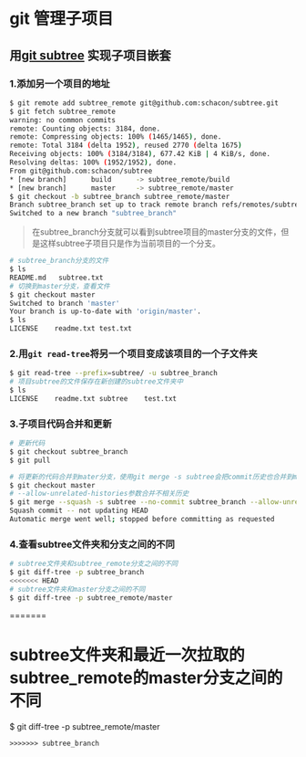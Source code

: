 # git 管理子项目

## 用[git subtree](https://git-scm.com/book/en/v1/Git-Tools-Subtree-Merging) 实现子项目嵌套 

### 1.添加另一个项目的地址

  ```bash
  $ git remote add subtree_remote git@github.com:schacon/subtree.git
  $ git fetch subtree_remote
  warning: no common commits
  remote: Counting objects: 3184, done.
  remote: Compressing objects: 100% (1465/1465), done.
  remote: Total 3184 (delta 1952), reused 2770 (delta 1675)
  Receiving objects: 100% (3184/3184), 677.42 KiB | 4 KiB/s, done.
  Resolving deltas: 100% (1952/1952), done.
  From git@github.com:schacon/subtree
  * [new branch]      build      -> subtree_remote/build
  * [new branch]      master     -> subtree_remote/master
  $ git checkout -b subtree_branch subtree_remote/master
  Branch subtree_branch set up to track remote branch refs/remotes/subtree_remote/master.
  Switched to a new branch "subtree_branch"
  ```

> 在subtree_branch分支就可以看到subtree项目的master分支的文件，但是这样subtree子项目只是作为当前项目的一个分支。

```bash
# subtree_branch分支的文件
$ ls
README.md   subtree.txt
# 切换到master分支，查看文件
$ git checkout master
Switched to branch 'master'
Your branch is up-to-date with 'origin/master'.
$ ls
LICENSE    readme.txt test.txt
```

### 2.用`git read-tree`将另一个项目变成该项目的一个子文件夹

  ``` bash
  $ git read-tree --prefix=subtree/ -u subtree_branch
  # 项目subtree的文件保存在新创建的subtree文件夹中
  $ ls
  LICENSE    readme.txt subtree    test.txt
  ```

### 3.子项目代码合并和更新

``` bash
# 更新代码
$ git checkout subtree_branch
$ git pull

# 将更新的代码合并到mater分支，使用git merge -s subtree会把commit历史也合并到master上，如果不需要提交历史，使用下面命令
$ git checkout master
# --allow-unrelated-histories参数合并不相关历史
$ git merge --squash -s subtree --no-commit subtree_branch --allow-unrelated-histories
Squash commit -- not updating HEAD
Automatic merge went well; stopped before committing as requested
```

### 4.查看subtree文件夹和分支之间的不同

```bash
# subtree文件夹和subtree_remote分支之间的不同
$ git diff-tree -p subtree_branch
<<<<<<< HEAD
# subtree文件夹和master分支之间的不同
$ git diff-tree -p subtree_remote/master
````
=======
# subtree文件夹和最近一次拉取的subtree_remote的master分支之间的不同
$ git diff-tree -p subtree_remote/master
````
>>>>>>> subtree_branch
